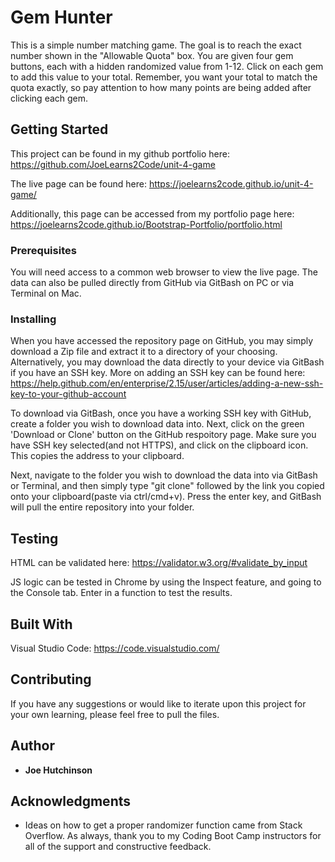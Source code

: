 # Gem Hunter

This is a simple number matching game.  The goal is to reach the exact number shown in the "Allowable Quota" box.  You are given four gem buttons, each with a hidden randomized value from 1-12.  Click on each gem to add this value to your total.  Remember, you want your total to match the quota exactly, so pay attention to how many points are being added after clicking each gem.  

## Getting Started

This project can be found in my github portfolio here: https://github.com/JoeLearns2Code/unit-4-game

The live page can be found here: https://joelearns2code.github.io/unit-4-game/

Additionally, this page can be accessed from my portfolio page here: https://joelearns2code.github.io/Bootstrap-Portfolio/portfolio.html

### Prerequisites

You will need access to a common web browser to view the live page.  The data can also be pulled directly from GitHub via GitBash on PC or via Terminal on Mac.


### Installing

When you have accessed the repository page on GitHub, you may simply download a Zip file and extract it to a directory of your choosing.  Alternatively, you may download the data directly to your device via GitBash if you have an SSH key.  More on adding an SSH key can be found here: https://help.github.com/en/enterprise/2.15/user/articles/adding-a-new-ssh-key-to-your-github-account

To download via GitBash, once you have a working SSH key with GitHub, create a folder you wish to download data into.  Next, click on the green 'Download or Clone' button on the GitHub respoitory page.  Make sure you have SSH key selected(and not HTTPS), and click on the clipboard icon.  This copies the address to your clipboard.

Next, navigate to the folder you wish to download the data into via GitBash or Terminal, and then simply type "git clone" followed by the link you copied onto your clipboard(paste via ctrl/cmd+v).  Press the enter key, and GitBash will pull the entire repository into your folder.


## Testing

HTML can be validated here: https://validator.w3.org/#validate_by_input

JS logic can be tested in Chrome by using the Inspect feature, and going to the Console tab.  Enter in a function to test the results.




## Built With

Visual Studio Code: https://code.visualstudio.com/

## Contributing

If you have any suggestions or would like to iterate upon this project for your own learning, please feel free to pull the files.


## Author

* **Joe Hutchinson**


## Acknowledgments

* Ideas on how to get a proper randomizer function came from Stack Overflow.  As always, thank you to my Coding Boot Camp instructors for all of the support and constructive feedback.